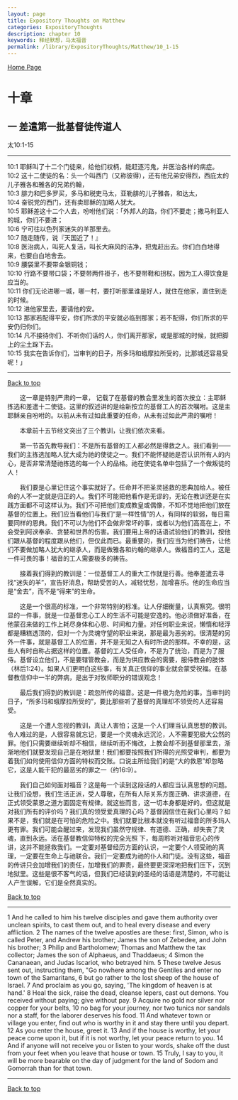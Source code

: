 ```yaml
---
layout: page
title: Expository Thoughts on Matthew
categories: ExpositoryThoughts
description: chapter 10
keywords: 释经默想，马太福音
permalink: /library/ExpositoryThoughts/Matthew/10_1-15
---
```

[ Home Page ]({{site.baseurl}}/index) <br>

<a name="0"></a>
# 十章 

## 一 差遣第一批基督徒传道人

太10:1-15

***

10:1 耶稣叫了十二个门徒来，给他们权柄，能赶逐污鬼，并医治各样的病症。<br>
10:2 这十二使徒的名：头一个叫西门（又称彼得），还有他兄弟安得烈，西庇太的儿子雅各和雅各的兄弟约翰，<br>
10:3 腓力和巴多罗买，多马和税吏马太，亚勒腓的儿子雅各，和达太，<br>
10:4 奋锐党的西门，还有卖耶稣的加略人犹大。<br>
10:5 耶稣差这十二个人去，吩咐他们说：「外邦人的路，你们不要走；撒马利亚人的城，你们不要进；<br>
10:6 宁可往以色列家迷失的羊那里去。<br>
10:7 随走随传，说『天国近了！』<br>
10:8 医治病人，叫死人复活，叫长大麻风的洁净，把鬼赶出去。你们白白地得来，也要白白地舍去。<br>
10:9 腰袋里不要带金银铜钱；<br>
10:10 行路不要带口袋；不要带两件褂子，也不要带鞋和拐杖。因为工人得饮食是应当的。<br>
10:11 你们无论进哪一城，哪一村，要打听那里谁是好人，就住在他家，直住到走的时候。<br>
10:12 进他家里去，要请他的安。<br>
10:13 那家若配得平安，你们所求的平安就必临到那家；若不配得，你们所求的平安仍归你们。<br>
10:14 凡不接待你们、不听你们话的人，你们离开那家，或是那城的时候，就把脚上的尘土跺下去。<br>
10:15 我实在告诉你们，当审判的日子，所多玛和蛾摩拉所受的，比那城还容易受呢！」<br>

***

[Back to top](#0)

&emsp;&emsp;这一章是特别严肃的一章， 记载了在基督的教会里发生的首次按立：主耶稣拣选和差遣十二使徒。这里的叙述讲的是给新按立的基督工人的首次嘱咐。这是主耶稣亲自吩咐的。以前从未有过如此重要的任命，从未有过如此严肃的嘱咐！

&emsp;&emsp;本章前十五节经文突出了三个教训，让我们依次来看。

&emsp;&emsp;第一节首先教导我们：不是所有基督的工人都必然是得救之人。我们看到——我们的主拣选加略人犹大成为祂的使徒之一。我们不能怀疑祂是否认识所有人的内心，是否非常清楚祂拣选的每一个人的品格。祂在使徒名单中包括了一个做叛徒的人！

&emsp;&emsp;我们要是心里记住这个事实就好了。任命并不把圣灵拯救的恩典加给人。被任命的人不一定就是归正的人。我们不可能把他看作是无谬的，无论在教训还是在实践方面都不可这样认为。我们不可把他们变成教皇或偶像，不知不觉地把他们放在基督的位置上。我们应当看他们与我们“是一样性情”的人，有同样的软弱，每日需要同样的恩典。我们不可以为他们不会做非常坏的事，或者以为他们高高在上，不会受到阿谀奉承、贪婪和世界的伤害。我们要用上帝的话语试验他们的教训，按他们跟从基督的程度跟从他们，但仅此而已。最重要的，我们应当为他们祷告，让他们不要做加略人犹大的继承人，而是做雅各和约翰的继承人。做福音的工人，这是一件可畏的事！福音的工人需要极多的祷告。

&emsp;&emsp;接着我们得到的教训是：一位基督工人的重大工作就是行善。他奉差遣去寻找“迷失的羊”，宣告好消息，帮助受苦的人，减轻忧愁，加增喜乐。他的生命应当是“舍去”，而不是“得来”的生命。

&emsp;&emsp;这是一个很高的标准，一个非常特别的标准。让人仔细衡量，认真察究。很明显的一件事，就是一位基督忠心工人的生活不可能是安逸的。他必须做好准备，在他蒙召来做的工作上耗尽身体和心思、时间和力量。对任何职业来说，懒惰和轻浮都是糟糕透顶的，但对一个为灵魂守望的职业来说，那是最为恶劣的。很清楚的另外一件事，就是基督工人的位置，并不是无知之人有时所说的那样。不幸的是，这些人有时自称占据这样的位置。基督的工人受任命，不是为了统治，而是为了服侍。基督设立他们，不是要辖管教会，而是为供应教会的需要，服侍教会的肢体（林后1:24）。如果人们更明白这些事，有关真正信仰的事业就会蒙受祝福。在基督教信仰中一半的弊病，是出于对牧师职分的错误观念！

&emsp;&emsp;最后我们得到的教训是：疏忽所传的福音。这是一件极为危险的事。当审判的日子，“所多玛和蛾摩拉所受的”，要比那些听了基督的真理却不领受的人还容易受。

&emsp;&emsp;这是一个遭人忽视的教训，真让人害怕；这是一个人们理当认真思想的教训。令人难过的是，人很容易就忘记，要是一个灵魂永远沉沦，人不需要犯极大公然的罪。他们只需要继续听却不相信，继续听而不悔改，上教会却不到基督那里去，渐渐地他们就要发现自己是在地狱里！我们都要按照我们所得的光照受审判，都要为着我们如何使用信仰方面的特权而交账。口说主所给我们的是“大的救恩”却忽略它，这是人能干犯的最恶劣的罪之一（约16:9）。

&emsp;&emsp;我们自己如何面对福音？这是每一个读到这段话的人都应当认真思想的问题。让我们设想，我们生活正派，受人尊敬，在所有人际关系方面正确、讲求道德，在正式领受蒙恩之道方面固定有规律。就这些而言，这一切本身都是好的。但这就是对我们所有的评价吗？我们真的领受爱真理的心吗？基督因信住在我们心里吗？如果不是，我们就是在可怕的危险之中。我们就要比根本就没有听过福音的所多玛人更有罪。我们可能会醒过来，发现我们虽然守规律、有道德、正确，却失丧了灵魂，直到永远。活在基督教信仰特权的完全光照 下，每周聆听对福音忠心的传讲，这并不能拯救我们。一定要对基督经历方面的认识，一定要个人领受祂的真理，一定要在生命上与祂联合。我们一定要成为祂的仆人和门徒。没有这些，福音的传讲只会加增我们的责任，加增我们的罪责，最终要更深深地把我们压下，沉到地狱里。这些是很不客气的话，但我们已经读到的圣经的话语是清楚的，不可能让人产生误解，它们是全然真实的。


[Back to top](#0)

***

1 And he called to him his twelve disciples and gave them authority over unclean spirits, to cast them out, and to heal every disease and every affliction. 2 The names of the twelve apostles are these: first, Simon, who is called Peter, and Andrew his brother; James the son of Zebedee, and John his brother; 3 Philip and Bartholomew; Thomas and Matthew the tax collector; James the son of Alphaeus, and Thaddaeus; 4 Simon the Cananaean, and Judas Iscariot, who betrayed him. 5 These twelve Jesus sent out, instructing them, "Go nowhere among the Gentiles and enter no town of the Samaritans, 6 but go rather to the lost sheep of the house of Israel. 7 And proclaim as you go, saying, 'The kingdom of heaven is at hand.' 8 Heal the sick, raise the dead, cleanse lepers, cast out demons. You received without paying; give without pay. 9 Acquire no gold nor silver nor copper for your belts, 10 no bag for your journey, nor two tunics nor sandals nor a staff, for the laborer deserves his food. 11 And whatever town or village you enter, find out who is worthy in it and stay there until you depart. 12 As you enter the house, greet it. 13 And if the house is worthy, let your peace come upon it, but if it is not worthy, let your peace return to you. 14 And if anyone will not receive you or listen to your words, shake off the dust from your feet when you leave that house or town. 15 Truly, I say to you, it will be more bearable on the day of judgment for the land of Sodom and Gomorrah than for that town.

***

[Back to top](#0)
